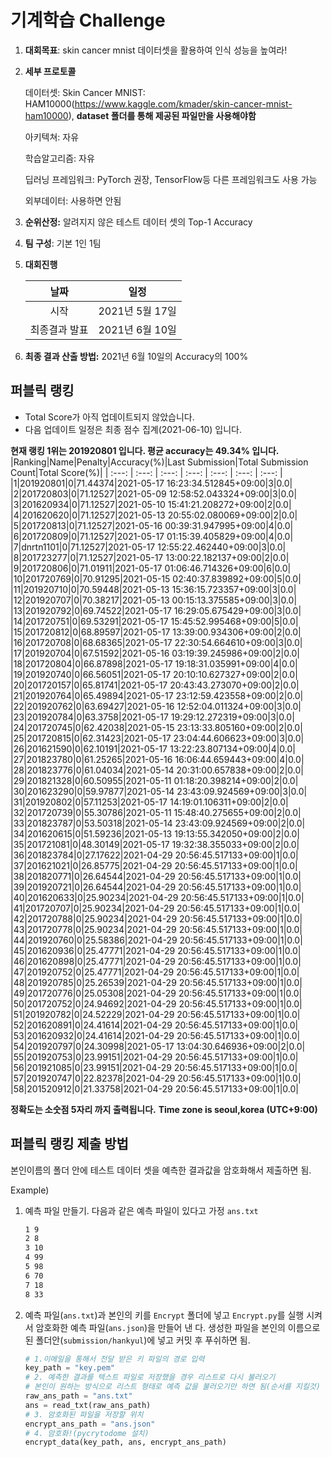 # **기계학습 Challenge**
1. **대회목표**: skin cancer mnist 데이터셋을 활용하여 인식 성능을 높여라!

2. **세부 프로토콜**

   데이터셋: Skin Cancer MNIST: HAM10000(https://www.kaggle.com/kmader/skin-cancer-mnist-ham10000), 
           **dataset 폴더를 통해 제공된 파일만을 사용해야함**

   아키텍쳐: 자유

   학습알고리즘: 자유

   딥러닝 프레임워크: PyTorch 권장, TensorFlow등 다른 프레임워크도 사용 가능

   외부데이터: 사용하면 안됨

3. **순위산정:** 알려지지 않은 테스트 데이터 셋의 Top-1 Accuracy

4. **팀 구성**: 기본 1인 1팀


5. **대회진행**

   |     날짜      |      일정       |
   | :-----------: | :-------------: |
   |     시작      | 2021년 5월 17일 |
   | 최종결과 발표 | 2021년 6월 10일  |

7. **최종 결과 산출 방법:** 2021년 6월 10일의 Accuracy의 100%


## 퍼블릭 랭킹

  
- Total Score가 아직 업데이트되지 않았습니다. 
 - 다음 업데이트 일정은 최종 점수 집계(2021-06-10) 입니다.
  
**현재 랭킹 1위는 201920801 입니다. 평균 accuracy는 49.34% 입니다.**
|Ranking|Name|Penalty|Accuracy(%)|Last Submission|Total Submission Count|Total Score(%)|
| :---: | :---: | :---: | :---: | :---: | :---: | :---: |
|1|201920801|0|71.44374|2021-05-17 16:23:34.512845+09:00|3|0.0|
|2|201720803|0|71.12527|2021-05-09 12:58:52.043324+09:00|3|0.0|
|3|201620934|0|71.12527|2021-05-10 15:41:21.208272+09:00|2|0.0|
|4|201620620|0|71.12527|2021-05-13 20:55:02.080069+09:00|2|0.0|
|5|201720813|0|71.12527|2021-05-16 00:39:31.947995+09:00|4|0.0|
|6|201720809|0|71.12527|2021-05-17 01:15:39.405829+09:00|4|0.0|
|7|dnrtn1101|0|71.12527|2021-05-17 12:55:22.462440+09:00|3|0.0|
|8|201723277|0|71.12527|2021-05-17 13:00:22.182137+09:00|2|0.0|
|9|201720806|0|71.01911|2021-05-17 01:06:46.714326+09:00|6|0.0|
|10|201720769|0|70.91295|2021-05-15 02:40:37.839892+09:00|5|0.0|
|11|201920710|0|70.59448|2021-05-13 15:36:15.723357+09:00|3|0.0|
|12|201920707|0|70.38217|2021-05-13 00:15:13.375585+09:00|3|0.0|
|13|201920792|0|69.74522|2021-05-17 16:29:05.675429+09:00|3|0.0|
|14|201720751|0|69.53291|2021-05-17 15:45:52.995468+09:00|5|0.0|
|15|201720812|0|68.89597|2021-05-17 13:39:00.934306+09:00|2|0.0|
|16|201720708|0|68.68365|2021-05-17 22:30:54.664610+09:00|3|0.0|
|17|201920704|0|67.51592|2021-05-16 03:19:39.245986+09:00|2|0.0|
|18|201720804|0|66.87898|2021-05-17 19:18:31.035991+09:00|4|0.0|
|19|201920740|0|66.56051|2021-05-17 20:10:10.627327+09:00|2|0.0|
|20|201720157|0|65.81741|2021-05-17 20:43:43.273070+09:00|2|0.0|
|21|201920764|0|65.49894|2021-05-17 23:12:59.423558+09:00|2|0.0|
|22|201920762|0|63.69427|2021-05-16 12:52:04.011324+09:00|3|0.0|
|23|201920784|0|63.3758|2021-05-17 19:29:12.272319+09:00|3|0.0|
|24|201720745|0|62.42038|2021-05-15 23:13:33.805160+09:00|2|0.0|
|25|201720815|0|62.31423|2021-05-17 23:04:44.606623+09:00|3|0.0|
|26|201621590|0|62.10191|2021-05-17 13:22:23.807134+09:00|4|0.0|
|27|201823780|0|61.25265|2021-05-16 16:06:44.659443+09:00|4|0.0|
|28|201823776|0|61.04034|2021-05-14 20:31:00.657838+09:00|2|0.0|
|29|201821328|0|60.50955|2021-05-11 01:18:20.398214+09:00|2|0.0|
|30|201623290|0|59.97877|2021-05-14 23:43:09.924569+09:00|3|0.0|
|31|201920802|0|57.11253|2021-05-17 14:19:01.106311+09:00|2|0.0|
|32|201720739|0|55.30786|2021-05-11 15:48:40.275655+09:00|2|0.0|
|33|201823787|0|53.50318|2021-05-14 23:43:09.924569+09:00|2|0.0|
|34|201620615|0|51.59236|2021-05-13 19:13:55.342050+09:00|2|0.0|
|35|201721081|0|48.30149|2021-05-17 19:32:38.355033+09:00|2|0.0|
|36|201823784|0|27.17622|2021-04-29 20:56:45.517133+09:00|1|0.0|
|37|201621021|0|26.85775|2021-04-29 20:56:45.517133+09:00|1|0.0|
|38|201820771|0|26.64544|2021-04-29 20:56:45.517133+09:00|1|0.0|
|39|201920721|0|26.64544|2021-04-29 20:56:45.517133+09:00|1|0.0|
|40|201620633|0|25.90234|2021-04-29 20:56:45.517133+09:00|1|0.0|
|41|201720707|0|25.90234|2021-04-29 20:56:45.517133+09:00|1|0.0|
|42|201720788|0|25.90234|2021-04-29 20:56:45.517133+09:00|1|0.0|
|43|201720778|0|25.90234|2021-04-29 20:56:45.517133+09:00|1|0.0|
|44|201920760|0|25.58386|2021-04-29 20:56:45.517133+09:00|1|0.0|
|45|201620936|0|25.47771|2021-04-29 20:56:45.517133+09:00|1|0.0|
|46|201620898|0|25.47771|2021-04-29 20:56:45.517133+09:00|1|0.0|
|47|201920752|0|25.47771|2021-04-29 20:56:45.517133+09:00|1|0.0|
|48|201920785|0|25.26539|2021-04-29 20:56:45.517133+09:00|1|0.0|
|49|201720776|0|25.05308|2021-04-29 20:56:45.517133+09:00|1|0.0|
|50|201720752|0|24.94692|2021-04-29 20:56:45.517133+09:00|1|0.0|
|51|201920782|0|24.52229|2021-04-29 20:56:45.517133+09:00|1|0.0|
|52|201620891|0|24.41614|2021-04-29 20:56:45.517133+09:00|1|0.0|
|53|201620932|0|24.41614|2021-04-29 20:56:45.517133+09:00|1|0.0|
|54|201920797|0|24.30998|2021-05-17 13:04:30.646936+09:00|2|0.0|
|55|201920753|0|23.99151|2021-04-29 20:56:45.517133+09:00|1|0.0|
|56|201921085|0|23.99151|2021-04-29 20:56:45.517133+09:00|1|0.0|
|57|201920747|0|22.82378|2021-04-29 20:56:45.517133+09:00|1|0.0|
|58|201520912|0|21.33758|2021-04-29 20:56:45.517133+09:00|1|0.0|


**정확도는 소숫점 5자리 까지 출력됩니다.**
**Time zone is seoul,korea (UTC+9:00)**
## 퍼블릭 랭킹 제출 방법

본인이름의 폴더 안에 테스트 데이터 셋을 예측한 결과값을 암호화해서 제출하면 됨.

Example) 

1. 예측 파일 만들기. 다음과 같은 예측 파일이 있다고 가정 `ans.txt`

   ```tex
   1 9
   2 8
   3 10
   4 99
   5 98
   6 70
   7 18
   8 33
   ```

2. 예측 파일(`ans.txt`)과 본인의 키를 `Encrypt` 폴더에 넣고 `Encrypt.py`를 실행 시켜서 암호화한 예측 파일(`ans.json`)을 만들어 낸 다. 생성한 파일을 본인의 이름으로 된 폴더안(`submission/hankyul`)에 넣고 커밋 후 푸쉬하면 됨.

   ```python
   # 1.이메일을 통해서 전달 받은 키 파일의 경로 입력
   key_path = "key.pem"
   # 2. 예측한 결과를 텍스트 파일로 저장했을 경우 리스트로 다시 불러오기
   # 본인이 원하는 방식으로 리스트 형태로 예측 값을 불러오기만 하면 됨(순서를 지킬것)
   raw_ans_path = "ans.txt"
   ans = read_txt(raw_ans_path)
   # 3. 암호화된 파일을 저장할 위치
   encrypt_ans_path = "ans.json"
   # 4. 암호화!(pycrytodome 설치)
   encrypt_data(key_path, ans, encrypt_ans_path)
   ```





